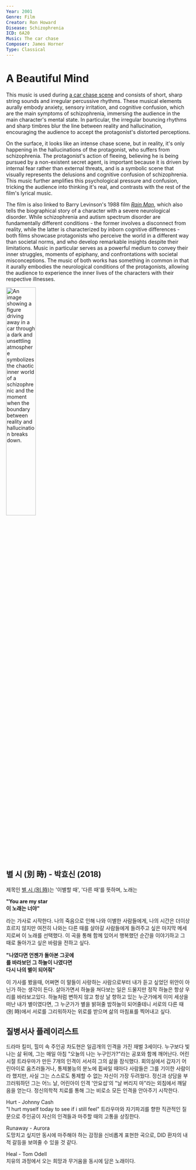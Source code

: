 ```yaml
---
Year: 2001
Genre: Film
Creator: Ron Howard
Disease: Schizophrenia
ICD: 6A20
Music: The car chase
Composer: James Horner
Type: Classical
---
```


# A Beautiful Mind

This music is used during [a car chase scene](https://youtu.be/uB9Gzz3yhYY?si=yrWUg5Wto2fHtTPl) and consists of short, sharp string sounds and irregular percussive rhythms. These musical elements aurally embody anxiety, sensory irritation, and cognitive confusion, which are the main symptoms of schizophrenia, immersing the audience in the main character's mental state. In particular, the irregular bouncing rhythms and sharp timbres blur the line between reality and hallucination, encouraging the audience to accept the protagonist's distorted perceptions.

On the surface, it looks like an intense chase scene, but in reality, it's only happening in the hallucinations of the protagonist, who suffers from schizophrenia. The protagonist's action of fleeing, believing he is being pursued by a non-existent secret agent, is important because it is driven by internal fear rather than external threats, and is a symbolic scene that visually represents the delusions and cognitive confusion of schizophrenia. This music further amplifies this psychological pressure and confusion, tricking the audience into thinking it's real, and contrasts with the rest of the film's lyrical music.

The film is also linked to Barry Levinson's 1988 film [*Rain Man*](ahn_ire.md), which also tells the biographical story of a character with a severe neurological disorder. While schizophrenia and autism spectrum disorder are fundamentally different conditions - the former involves a disconnect from reality, while the latter is characterized by inborn cognitive differences - both films showcase protagonists who perceive the world in a different way than societal norms, and who develop remarkable insights despite their limitations. Music in particular serves as a powerful medium to convey their inner struggles, moments of epiphany, and confrontations with societal misconceptions.
The music of both works has something in common in that it aurally embodies the neurological conditions of the protagonists, allowing the audience to experience the inner lives of the characters with their respective illnesses.

<img src="./seo_jaeuk_img.png" alt="An image showing a figure driving away in a car through a dark and unsettling atmosphere symbolizes the chaotic inner world of a schizophrenic and the moment when the boundary between reality and hallucination breaks down." style="width:40%;" />

## 별 시 (別 時) - 박효신 (2018)
제목인 [별 시 (別 時)](https://www.youtube.com/watch?v=BmD4HI6pqDw)는 '이별할 때', '다른 때'를 뜻하며, 노래는

**"You are my star**  
**이 노래는 너야"**

라는 가사로 시작한다.
나의 죽음으로 인해 나와 이별한 사람들에게, 나의 시간은 더이상 흐르지 않지만 여전히 나와는 다른 때를 살아갈 사람들에게 들려주고 싶은 마지막 메세지로써 이 노래를 선택했다. 이 곡을 통해 함께 있어서 행복했던 순간을 이야기하고 그 때로 돌아가고 싶은 바람을 전하고 싶다.

**"나였다면 언젠가 돌아본 그곳에**  
**를 바라보던 그 하늘이 나였다면**  
**다시 나의 별이 되어줘"**

이 가사를 봤을때, 어쩌면 이 말들이 사랑하는 사람으로부터 내가 듣고 싶었던 위안이 아닌가 하는 생각이 든다. 살아가면서 하늘을 쳐다보는 일은 드물지만 정작 하늘은 항상 우리를 바라보고있다. 하늘처럼 변하지 않고 항상 날 향하고 있는 누군가에게 이미 세상을 떠난 내가 별이였다면, 그 누군가가 별을 밝혀줄 밤하늘이 되어줄테니 서로의 다른 때(別 時)에서 서로를 그리워하자는 위로를 받으며 삶의 마침표를 찍어내고 싶다.

## 질병서사 플레이리스트
드라마 킬미, 힐미 속 주인공 차도현은 일곱개의 인격을 가진 재벌 3세이다. 누구보다 빛나는 삶 뒤에, 그는 매일 아침 "오늘의 나는 누구인가?"라는 공포와 함께 깨어난다. 어린 시절 트라우마가 만든 7개의 인격이 서서히 그의 삶을 잠식했다. 회의실에서 갑자기 어린아이로 움츠러들거나, 통제불능의 분노에 휩싸일 때마다 사람들은 그를 기이한 사람이라 했지만, 사실 그는 스스로도 통제할 수 없는 자신이 가장 두려웠다. 정신과 상담을 부끄러워하던 그는 어느 날, 어린아이 인격 '안요섭'의 "날 버리지 마"라는 외침에서 깨달음을 얻는다. 정신의학적 치료를 통해 그는 비로소 모든 인격을 안아주기 시작한다.
  
Hurt - Johnny Cash   
"I hurt myself today to see if i still feel" 트라우마와 자기파괴를 향한 직관적인 질문으로 주인공이 자신의 인격들과 마주할 때의 고통을 상징한다.

Runaway - Aurora   
도망치고 싶지만 동시에 마주해야 하는 감정을 신비롭게 표현한 곡으로, DID 환자의 내적 갈등을 보여줄 수 있을 것 같다.

Heal - Tom Odell   
치유의 과정에서 오는 희망과 무거움을 동시에 담은 노래이다.
